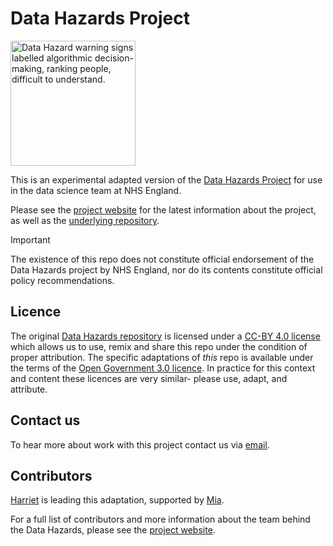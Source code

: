 # Data Hazards Project

<img src="/images/data-hazards-banner.png" alt="Data Hazard warning signs labelled algorithmic decision-making, ranking people, difficult to understand."  height="200"></img>

This is an experimental adapted version of the [Data Hazards Project][dh-site] for use in the data science team at NHS England.

Please see the [project website][dh-site] for the latest information about the project, as well as the [underlying repository][dh-repo].

> [!IMPORTANT]
> The existence of this repo does not constitute official endorsement of the Data Hazards project by NHS England, nor do its contents constitute official policy recommendations.

## Licence

The original [Data Hazards repository][dh-repo] is licensed under a [CC-BY 4.0 license][license-link] which allows us to use, remix and share this repo under the condition of proper attribution. The specific adaptations of _this_ repo is available under the terms of the [Open Government 3.0 licence](https://www.nationalarchives.gov.uk/doc/open-government-licence/version/3/). In practice for this context and content these licences are very similar- please use, adapt, and attribute.

## Contact us

To hear more about work with this project contact us via [email][ds-email].

## Contributors

[Harriet][harriet-github] is leading this adaptation, supported by [Mia][mia-github].

For a full list of contributors and more information about the team behind the Data Hazards, please see the [project website][dh-site].

[license-link]: https://creativecommons.org/licenses/by/4.0/
[dh-site]: https://datahazards.com/index.html
[dh-repo]: https://github.com/very-good-science/data-hazards
[ds-email]: datascience@nhs.net
[harriet-github]: https://github.com/harrietrs
[mia-github]: https://github.com/amelianoonan1-nhs
